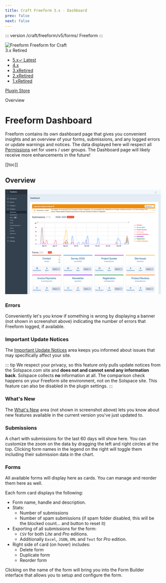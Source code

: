 ```yaml
---
title: Craft Freeform 3.x - Dashboard
prev: false
next: false
---
```


<meta property="og:image" content="https://docs.solspace.com/extras/social/craft/freeform/freeform.png" />

::: version /craft/freeform/v5/forms/
Freeform
:::

<div id="pr-heading">
    <img src="https://docs.solspace.com/extras/icons/products/freeform-icon.png" alt="Freeform" class="pr-image">
    <span class="pr-name">Freeform</span>
    <span class="pr-category">for Craft</span>
    <div class="pr-v-wrapper">
        <div class="pr-v">
            <span class="pr-v-v">3.x</span>
            <span class="pr-v-type pr-retired">Retired</span>
            <span class="pr-v-arrow arrow down"></span>
        </div>
        <ul class="pr-v-list">
            <li><a href="/craft/freeform/v5/">5.x<span class="pr-v-type pr-latest">✓ Latest</span></a></li>
            <li><a href="/craft/freeform/v4/">4.x</a></li>
            <li><a href="/craft/freeform/v3/">3.x<span class="pr-v-type pr-retired">Retired</span></a></li>
            <li><a href="/craft/freeform/v2/">2.x<span class="pr-v-type pr-retired">Retired</span></a></li>
            <li><a href="/craft/freeform/v1/">1.x<span class="pr-v-type pr-retired">Retired</span></a></li>
        </ul>
    </div>
    <div class="pr-buy">
        <a href="https://plugins.craftcms.com/freeform" class="button button-blue"><span class="external-url">Plugin Store</span></a>
    </div>
</div>

<span class="page-section">Overview</span>

# Freeform Dashboard <Badge type="feature" text="Improved in 3.9.0" />

Freeform contains its own dashboard page that gives you convenient insights and an overview of your forms, submissions, and any logged errors or update warnings and notices. The data displayed here will respect all [Permissions](../setup/permissions.md) set for users / user groups. The Dashboard page will likely receive more enhancements in the future!


[[toc]]


<div class="content-block">

## Overview

![Freeform Dashboard](../images/cp_dashboard.png)

### Errors
Conveniently let's you know if something is wrong by displaying a banner (not shown in screenshot above) indicating the number of errors that Freeform logged, if available.

### Important Update Notices
The [Important Update Notices](../reliability/update-notices.md) area keeps you informed about issues that may specifically affect your site.

::: tip
We respect your privacy, so this feature only pulls update notices from the Solspace.com site and **does not and cannot send any information back**. Solspace collects **no** information at all. The comparison check happens on your Freeform site environment, not on the Solspace site. This feature can also be disabled in the plugin settings.
:::

### What's New
The [What's New](../reliability/update-notices.md) area (not shown in screenshot above) lets you know about new features available in the current version you've just updated to.

### Submissions
A chart with submissions for the last 60 days will show here. You can customize the zoom on the data by dragging the left and right circles at the top. Clicking form names in the legend on the right will toggle them including their submission data in the chart.

### Forms
All available forms will display here as cards. You can manage and reorder them here as well.

Each form card displays the following:

- Form name, handle and description.
- Stats:
    - Number of submissions
    - Number of spam submissions (if spam folder disabled, this will be the blocked count... and button to reset it)
- Exporting of all submissions for the form:
    - `CSV` for both _Lite_ and _Pro_ editions.
    - Additionally `Excel`, `JSON`, `XML` and `Text` for _Pro_ edition.
- Right side of card (on hover) includes:
    - Delete form
    - Duplicate form
    - Reorder form

Clicking on the name of the form will bring you into the Form Builder interface that allows you to setup and configure the form.

</div>